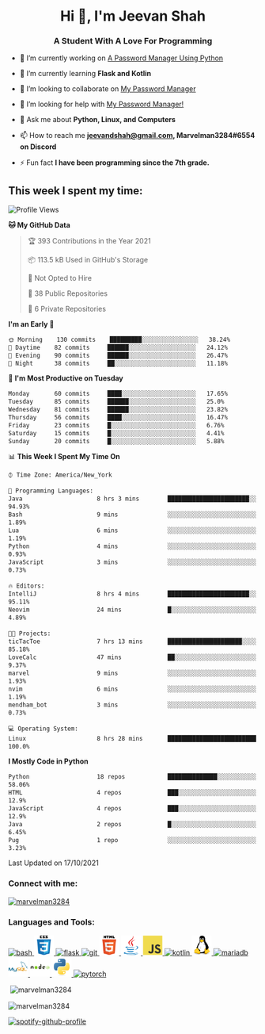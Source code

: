 <h1 align="center">Hi 👋, I'm Jeevan Shah</h1>
<h3 align="center">A Student With A Love For Programming</h3>

- 🔭 I’m currently working on [A Password Manager Using Python](https://github.com/marvelman3284/Python-Password-Manager)

- 🌱 I’m currently learning **Flask and Kotlin**

- 👯 I’m looking to collaborate on [My Password Manager](https://github.com/marvelman3284/Python-Password-Manager)

- 🤝 I’m looking for help with [My Password Manager!](https://github.com/marvelman3284/Python-Password-Manager)

- 💬 Ask me about **Python, Linux, and Computers**

- 📫 How to reach me **jeevandshah@gmail.com, Marvelman3284#6554 on Discord**

- ⚡ Fun fact **I have been programming since the 7th grade.**

## This week I spent my time:

<!--START_SECTION:waka-->
![Profile Views](http://img.shields.io/badge/Profile%20Views-0-blue)

**🐱 My GitHub Data** 

> 🏆 393 Contributions in the Year 2021
 > 
> 📦 113.5 kB Used in GitHub's Storage 
 > 
> 🚫 Not Opted to Hire
 > 
> 📜 38 Public Repositories 
 > 
> 🔑 6 Private Repositories  
 > 
**I'm an Early 🐤** 

```text
🌞 Morning    130 commits    █████████░░░░░░░░░░░░░░░░   38.24% 
🌆 Daytime    82 commits     ██████░░░░░░░░░░░░░░░░░░░   24.12% 
🌃 Evening    90 commits     ██████░░░░░░░░░░░░░░░░░░░   26.47% 
🌙 Night      38 commits     ██░░░░░░░░░░░░░░░░░░░░░░░   11.18%

```
📅 **I'm Most Productive on Tuesday** 

```text
Monday       60 commits     ████░░░░░░░░░░░░░░░░░░░░░   17.65% 
Tuesday      85 commits     ██████░░░░░░░░░░░░░░░░░░░   25.0% 
Wednesday    81 commits     ██████░░░░░░░░░░░░░░░░░░░   23.82% 
Thursday     56 commits     ████░░░░░░░░░░░░░░░░░░░░░   16.47% 
Friday       23 commits     █░░░░░░░░░░░░░░░░░░░░░░░░   6.76% 
Saturday     15 commits     █░░░░░░░░░░░░░░░░░░░░░░░░   4.41% 
Sunday       20 commits     █░░░░░░░░░░░░░░░░░░░░░░░░   5.88%

```


📊 **This Week I Spent My Time On** 

```text
⌚︎ Time Zone: America/New_York

💬 Programming Languages: 
Java                     8 hrs 3 mins        ███████████████████████░░   94.93% 
Bash                     9 mins              ░░░░░░░░░░░░░░░░░░░░░░░░░   1.89% 
Lua                      6 mins              ░░░░░░░░░░░░░░░░░░░░░░░░░   1.19% 
Python                   4 mins              ░░░░░░░░░░░░░░░░░░░░░░░░░   0.93% 
JavaScript               3 mins              ░░░░░░░░░░░░░░░░░░░░░░░░░   0.73%

🔥 Editors: 
IntelliJ                 8 hrs 4 mins        ███████████████████████░░   95.11% 
Neovim                   24 mins             █░░░░░░░░░░░░░░░░░░░░░░░░   4.89%

🐱‍💻 Projects: 
ticTacToe                7 hrs 13 mins       █████████████████████░░░░   85.18% 
LoveCalc                 47 mins             ██░░░░░░░░░░░░░░░░░░░░░░░   9.37% 
marvel                   9 mins              ░░░░░░░░░░░░░░░░░░░░░░░░░   1.93% 
nvim                     6 mins              ░░░░░░░░░░░░░░░░░░░░░░░░░   1.19% 
mendham_bot              3 mins              ░░░░░░░░░░░░░░░░░░░░░░░░░   0.73%

💻 Operating System: 
Linux                    8 hrs 28 mins       █████████████████████████   100.0%

```

**I Mostly Code in Python** 

```text
Python                   18 repos            ██████████████░░░░░░░░░░░   58.06% 
HTML                     4 repos             ███░░░░░░░░░░░░░░░░░░░░░░   12.9% 
JavaScript               4 repos             ███░░░░░░░░░░░░░░░░░░░░░░   12.9% 
Java                     2 repos             █░░░░░░░░░░░░░░░░░░░░░░░░   6.45% 
Pug                      1 repo              ░░░░░░░░░░░░░░░░░░░░░░░░░   3.23%

```



 Last Updated on 17/10/2021
<!--END_SECTION:waka-->

<h3 align="left">Connect with me:</h3>
<p align="left">
<a href="https://twitter.com/marvelman3284" target="blank"><img align="center" src="https://cdn.jsdelivr.net/npm/simple-icons@3.0.1/icons/twitter.svg" alt="marvelman3284" height="30" width="40" /></a>
</p>

<h3 align="left">Languages and Tools:</h3>
<p align="left"> <a href="https://www.gnu.org/software/bash/" target="_blank"> <img src="https://www.vectorlogo.zone/logos/gnu_bash/gnu_bash-icon.svg" alt="bash" width="40" height="40"/> </a> <a href="https://www.w3schools.com/css/" target="_blank"> <img src="https://raw.githubusercontent.com/devicons/devicon/master/icons/css3/css3-original-wordmark.svg" alt="css3" width="40" height="40"/> </a> <a href="https://flask.palletsprojects.com/" target="_blank"> <img src="https://www.vectorlogo.zone/logos/pocoo_flask/pocoo_flask-icon.svg" alt="flask" width="40" height="40"/> </a> <a href="https://git-scm.com/" target="_blank"> <img src="https://www.vectorlogo.zone/logos/git-scm/git-scm-icon.svg" alt="git" width="40" height="40"/> </a> <a href="https://www.w3.org/html/" target="_blank"> <img src="https://raw.githubusercontent.com/devicons/devicon/master/icons/html5/html5-original-wordmark.svg" alt="html5" width="40" height="40"/> </a> <a href="https://www.java.com" target="_blank"> <img src="https://raw.githubusercontent.com/devicons/devicon/master/icons/java/java-original.svg" alt="java" width="40" height="40"/> </a> <a href="https://developer.mozilla.org/en-US/docs/Web/JavaScript" target="_blank"> <img src="https://raw.githubusercontent.com/devicons/devicon/master/icons/javascript/javascript-original.svg" alt="javascript" width="40" height="40"/> </a> <a href="https://kotlinlang.org" target="_blank"> <img src="https://www.vectorlogo.zone/logos/kotlinlang/kotlinlang-icon.svg" alt="kotlin" width="40" height="40"/> </a> <a href="https://www.linux.org/" target="_blank"> <img src="https://raw.githubusercontent.com/devicons/devicon/master/icons/linux/linux-original.svg" alt="linux" width="40" height="40"/> </a> <a href="https://mariadb.org/" target="_blank"> <img src="https://www.vectorlogo.zone/logos/mariadb/mariadb-icon.svg" alt="mariadb" width="40" height="40"/> </a> <a href="https://www.mysql.com/" target="_blank"> <img src="https://raw.githubusercontent.com/devicons/devicon/master/icons/mysql/mysql-original-wordmark.svg" alt="mysql" width="40" height="40"/> </a> <a href="https://nodejs.org" target="_blank"> <img src="https://raw.githubusercontent.com/devicons/devicon/master/icons/nodejs/nodejs-original-wordmark.svg" alt="nodejs" width="40" height="40"/> </a> <a href="https://www.python.org" target="_blank"> <img src="https://raw.githubusercontent.com/devicons/devicon/master/icons/python/python-original.svg" alt="python" width="40" height="40"/> </a> <a href="https://pytorch.org/" target="_blank"> <img src="https://www.vectorlogo.zone/logos/pytorch/pytorch-icon.svg" alt="pytorch" width="40" height="40"/> </a> </p>


<p>&nbsp;<img align="center" src="https://github-readme-stats.vercel.app/api?username=marvelman3284&show_icons=true&locale=en&theme=blue-green" alt="marvelman3284" /></p>

<p><img align="center" src="https://github-readme-streak-stats.herokuapp.com/?user=marvelman3284&theme=blue-green" alt="marvelman3284" /></p>


[![spotify-github-profile](https://spotify-github-profile.vercel.app/api/view?uid=lp0lvf5zzesrwq2hdzmfnkjsq&cover_image=true&theme=default)](https://github.com/kittinan/spotify-github-profile)
